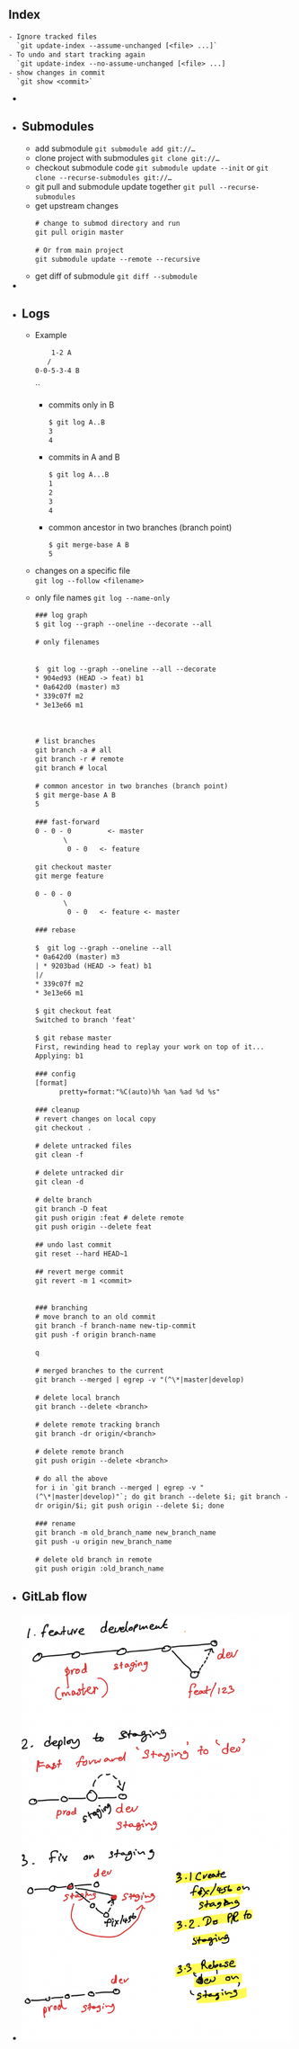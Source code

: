 ## Index
	- Ignore tracked files
	  `git update-index --assume-unchanged [<file> ...]`
	- To undo and start tracking again
	  `git update-index --no-assume-unchanged [<file> ...]
	- show changes in commit  
	  `git show <commit>`
-
- ## Submodules
	- add submodule
	  `git submodule add git://…`
	- clone project with submodules
	  `git clone git://…`
	- checkout submodule code
	  `git submodule update --init`
	  or
	  `git clone --recurse-submodules git://…`
	- git pull and submodule update together
	  `git pull --recurse-submodules`
	- get upstream changes
	  ```
	  # change to submod directory and run
	  git pull origin master
	  
	  # Or from main project
	  git submodule update --remote --recursive
	  ```
	- get diff of submodule
	  `git diff --submodule`
-
- ## Logs
	- Example
	  ```
	      1-2 A  
	     /  
	  0-0-5-3-4 B
	  ```
	  ``
		- commits only in B  
		  ```
		  $ git log A..B  
		  3  
		  4
		  ```
		- commits in A and B  
		  ```
		  $ git log A...B  
		  1  
		  2  
		  3  
		  4
		  ```
		- common ancestor in two branches (branch point)
		  ```
		  $ git merge-base A B  
		  5
		  ```
	- changes on a specific file  
	  `git log --follow <filename>`
	- only file names
	  `git log --name-only`
	  
	  ```
	  ### log graph  
	  $ git log --graph --oneline --decorate --all
	  
	  # only filenames  
	  
	  
	  $  git log --graph --oneline --all --decorate  
	  * 904ed93 (HEAD -> feat) b1  
	  * 0a642d0 (master) m3  
	  * 339c07f m2  
	  * 3e13e66 m1
	  
	  
	  
	  # list branches  
	  git branch -a # all  
	  git branch -r # remote  
	  git branch # local
	  
	  # common ancestor in two branches (branch point)  
	  $ git merge-base A B  
	  5
	  
	  ### fast-forward  
	  0 - 0 - 0         <- master  
	         \  
	          0 - 0   <- feature
	  
	  git checkout master  
	  git merge feature                  
	  
	  0 - 0 - 0          
	         \  
	          0 - 0   <- feature <- master
	  
	  ### rebase
	  
	  $  git log --graph --oneline --all  
	  * 0a642d0 (master) m3  
	  | * 9203bad (HEAD -> feat) b1  
	  |/  
	  * 339c07f m2  
	  * 3e13e66 m1
	  
	  $ git checkout feat  
	  Switched to branch 'feat'
	  
	  $ git rebase master  
	  First, rewinding head to replay your work on top of it...  
	  Applying: b1
	  
	  ### config  
	  [format]  
	        pretty=format:"%C(auto)%h %an %ad %d %s"        
	  
	  ### cleanup  
	  # revert changes on local copy  
	  git checkout .         
	  
	  # delete untracked files  
	  git clean -f
	  
	  # delete untracked dir  
	  git clean -d
	  
	  # delte branch  
	  git branch -D feat  
	  git push origin :feat # delete remote  
	  git push origin --delete feat
	  
	  ## undo last commit  
	  git reset --hard HEAD~1
	  
	  ## revert merge commit  
	  git revert -m 1 <commit>
	  
	  
	  ### branching  
	  # move branch to an old commit  
	  git branch -f branch-name new-tip-commit  
	  git push -f origin branch-name
	  
	  q
	  
	  # merged branches to the current  
	  git branch --merged | egrep -v "(^\*|master|develop)
	  
	  # delete local branch  
	  git branch --delete <branch>
	  
	  # delete remote tracking branch  
	  git branch -dr origin/<branch>
	  
	  # delete remote branch  
	  git push origin --delete <branch>
	  
	  # do all the above  
	  for i in `git branch --merged | egrep -v "(^\*|master|develop)"`; do git branch --delete $i; git branch -dr origin/$i; git push origin --delete $i; done
	  
	  ### rename  
	  git branch -m old_branch_name new_branch_name  
	  git push -u origin new_branch_name
	  
	  # delete old branch in remote  
	  git push origin :old_branch_name
	  ```
- ## GitLab flow
- ![GitLab_Flow.png](../assets/GitLab_Flow.png)